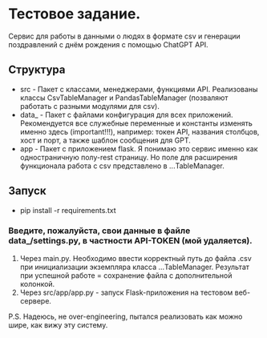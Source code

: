 # Тестовое задание.
Сервис для работы в данными о людях в формате csv и генерации поздравлений с днём рождения с помощью ChatGPT API.

## Структура
 - src - Пакет с классами, менеджерами, функциями API. Реализованы классы CsvTableManager и PandasTableManager (позваляют работать с разными модулями для csv). 
 - data_ - Пакет с файлами конфигурация для всех приложений. Рекомендуется все служебные переменные и константы изменять именно здесь (important!!!), например: токен API, названия столбцов, хост и порт, а также шаблон сообщения для GPT.
 - app - Пакет с приложением flask. Я понимаю это сервис именно как одностраничную полу-rest страницу. Но поле для расширения функционала работа с csv представлено в ...TableManager.
 
## Запуск
 - pip install -r requirements.txt
 ### Введите, пожалуйста, свои данные в файле data_/settings.py, в частности API-TOKEN (мой удаляется).
 1) Через main.py. Необходимо ввести корректный путь до файла .csv при инициализации экземпляра класса ...TableManager. Результат при успешной работе = сохранение файла с дополнительной колонкой.
 2) Через src/app/app.py - запуск Flask-приложения на тестовом веб-сервере.
 
 
 P.S. Надеюсь, не over-engineering, пытался реализовать как можно шире, как вижу эту систему.
